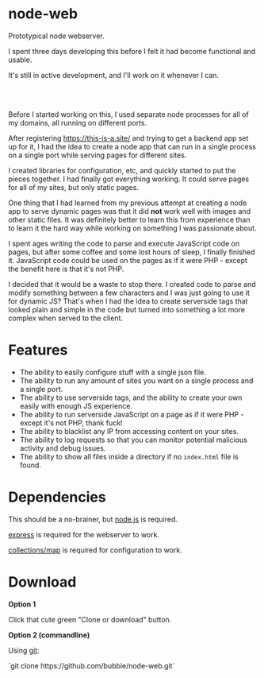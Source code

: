# node-web
<p>Prototypical node webserver.</p>
<p>I spent three days developing this before I felt it had become functional and usable.</p>
<p>It's still in active development, and I'll work on it whenever I can.</p>
<br><br>
<p>Before I started working on this, I used separate node processes for all of my domains, all running on different ports.</p>
<p>After registering <a href="https://this-is-a.site/">https://this-is-a.site/</a> and trying to get a backend app set up for it, I had the idea to create a node app that can run in a single process on a single port while serving pages for different sites.</p>
<p>I created libraries for configuration, etc, and quickly started to put the pieces together. I had finally got everything working. It could serve pages for all of my sites, but only static pages.</p>
<p>One thing that I had learned from my previous attempt at creating a node app to serve dynamic pages was that it did <b>not</b> work well with images and other static files. It was definitely better to learn this from experience than to learn it the hard way while working on something I was passionate about.</p>
<p>I spent ages writing the code to parse and execute JavaScript code on pages, but after some coffee and some lost hours of sleep, I finally finished it. JavaScript code could be used on the pages as if it were PHP - except the benefit here is that it's not PHP.</p>
<p>I decided that it would be a waste to stop there. I created code to parse and modify something between a few characters and I was just going to use it for dynamic JS? That's when I had the idea to create serverside tags that looked plain and simple in the code but turned into something a lot more complex when served to the client.</p>

# Features #

* The ability to easily configure stuff with a single json file.
* The ability to run any amount of sites you want on a single process and a single port.
* The ability to use serverside tags, and the ability to create your own easily with enough JS experience.
* The ability to run serverside JavaScript on a page as if it were PHP - except it's not PHP, thank fuck!
* The ability to blacklist any IP from accessing content on your sites.
* The ability to log requests so that you can monitor potential malicious activity and debug issues.
* The ability to show all files inside a directory if no `index.html` file is found.

# Dependencies
<p>This should be a no-brainer, but <a href="https://nodejs.org/en/">node.js</a> is required.</p>
<p><a href="https://expressjs.com/">express</a> is required for the webserver to work.</p>
<p><a href="http://www.collectionsjs.com/map">collections/map</a> is required for configuration to work.</p>

# Download

**Option 1**
<p>Click that cute green "Clone or download" button.</p>

**Option 2 (commandline)**
<p>Using <a href="https://git-scm.com/">git</a>:</p>
`git clone https://github.com/bubbie/node-web.git`
